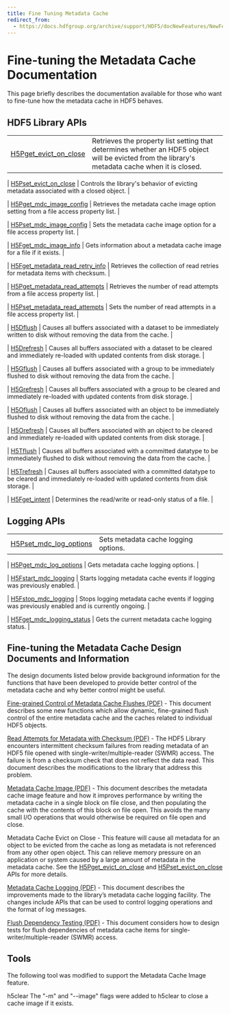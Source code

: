 ```yaml
---
title: Fine Tuning Metadata Cache
redirect_from:
  - https://docs.hdfgroup.org/archive/support/HDF5/docNewFeatures/NewFeaturesFineTuningMetadataCacheDocs.html
---
```


# Fine-tuning the Metadata Cache Documentation

This page briefly describes the documentation available for those who want to fine-tune how the metadata cache in HDF5 behaves.

## HDF5 Library APIs
 
|                   |                                                              |
| ----------------- | ------------------------------------------------------------ |
| [H5Pget_evict_on_close](https://docs.hdfgroup.org/hdf5/v1_14/group___f_a_p_l.html#ga12789fcfeaea073c13202e6401f404a6) | Retrieves the property list setting that determines whether an HDF5 object will be evicted from the library's metadata cache when it is closed. |
 
| [H5Pset_evict_on_close](https://docs.hdfgroup.org/hdf5/v1_14/group___j_h5_p.html#ga50cff2ac2560cee0471fcbf15dcb86c6) | Controls the library's behavior of evicting metadata associated with a closed object. |
 
| [H5Pget_mdc_image_config](https://docs.hdfgroup.org/hdf5/v1_14/group___f_a_p_l.html#gaaa18d59ee9efb12626410b1638f76f00) | Retrieves the metadata cache image option setting from a file access property list. |
 
| [H5Pset_mdc_image_config](https://docs.hdfgroup.org/hdf5/v1_14/group___f_a_p_l.html#ga65cf9fea33d1324009efc2d5db848434) | Sets the metadata cache image option for a file access property list. |
 
| [H5Fget_mdc_image_info](https://docs.hdfgroup.org/hdf5/v1_14/group___m_d_c.html#ga7b37da15ff80c4aa5c275649f1f45b0a) | Gets information about a metadata cache image for a file if it exists. |
 
| [H5Fget_metadata_read_retry_info](https://docs.hdfgroup.org/hdf5/v1_14/group___s_w_m_r.html#gaa80bd62f19993e414e383db7d1623e5f) | Retrieves the collection of read retries for metadata items with checksum. |
 
| [H5Pget_metadata_read_attempts](https://docs.hdfgroup.org/hdf5/v1_14/group___f_a_p_l.html#ga670948d56435920f1e1c2e88b823935e) | Retrieves the number of read attempts from a file access property list. |
 
| [H5Pset_metadata_read_attempts](https://docs.hdfgroup.org/hdf5/v1_14/group___f_a_p_l.html#gab827cef16ec569c87cec94a8b3f350c5) | Sets the number of read attempts in a file access property list. |
 
| [H5Dflush](https://docs.hdfgroup.org/hdf5/v1_14/group___h5_d.html#ga4a2175a62baa1e35ad2467bb1fdff1f7) | Causes all buffers associated with a dataset to be immediately written to disk without removing the data from the cache. |
 
| [H5Drefresh](https://docs.hdfgroup.org/hdf5/v1_14/group___h5_d.html#ga3c1ea7e5db3f62d9cf03dd62d1fb08da) | Causes all buffers associated with a dataset to be cleared and immediately re-loaded with updated contents from disk storage. |
 
| [H5Gflush](https://docs.hdfgroup.org/hdf5/v1_14/group___h5_g.html#ga1d55dbf931f8003bb329c4340b8fe4d6) | Causes all buffers associated with a group to be immediately flushed to disk without removing the data from the cache. |
 
| [H5Grefresh](https://docs.hdfgroup.org/hdf5/v1_14/group___h5_g.html#ga0a8bdd0eb1b001222c27d3d39a909840) | Causes all buffers associated with a group to be cleared and immediately re-loaded with updated contents from disk storage. |
 
| [H5Oflush](https://docs.hdfgroup.org/hdf5/v1_14/group___h5_o.html#gad99f35048cba4534b6393214684f090f) | Causes all buffers associated with an object to be immediately flushed to disk without removing the data from the cache. |
 
| [H5Orefresh](https://docs.hdfgroup.org/hdf5/v1_14/group___h5_o.html#gaf0318b68be9ab23a92b8a6bee0af9e2f) | Causes all buffers associated with an object to be cleared and immediately re-loaded with updated contents from disk storage. |
 
| [H5Tflush](https://docs.hdfgroup.org/hdf5/v1_14/group___h5_t.html#gafd60389b49e1e5e6f37caffbe6cbf6e5) | Causes all buffers associated with a committed datatype to be immediately flushed to disk without removing the data from the cache. |
 
| [H5Trefresh](https://docs.hdfgroup.org/hdf5/v1_14/group___h5_t.html#ga5bc56f6b85e114829dc12d6b18d66f4d) | Causes all buffers associated with a committed datatype to be cleared and immediately re-loaded with updated contents from disk storage. |
 
| [H5Fget_intent](https://docs.hdfgroup.org/hdf5/v1_14/group___h5_f.html#ga466179d7783d256329c2e3110055a16c) | Determines the read/write or read-only status of a file. |
 
 
## Logging APIs
 
|                   |                                                              |
| ----------------- | ------------------------------------------------------------ |
| [H5Pset_mdc_log_options](https://docs.hdfgroup.org/hdf5/v1_14/group___f_a_p_l.html#ga4d7206c5679d7243410058eceae59b2c) | Sets metadata cache logging options. |
 
| [H5Pget_mdc_log_options](https://docs.hdfgroup.org/hdf5/v1_14/group___f_a_p_l.html#gaa3a1ca6e294cc5074933239cc3d0e4a3) | Gets metadata cache logging options. |
 
| [H5Fstart_mdc_logging](https://docs.hdfgroup.org/hdf5/v1_14/group___m_d_c.html#ga378fb5863071278b47070cf205f53e67) | Starts logging metadata cache events if logging was previously enabled. |
 
| [H5Fstop_mdc_logging](https://docs.hdfgroup.org/hdf5/v1_14/group___m_d_c.html#ga78627b23010f82002b837f4d312bf234) | Stops logging metadata cache events if logging was previously enabled and is currently ongoing. |
 
| [H5Fget_mdc_logging_status](https://docs.hdfgroup.org/hdf5/v1_14/group___m_d_c.html#ga998ebdc7b5190cf3d0fdf2fbe71e9780) | Gets the current metadata cache logging status. |
 

## Fine-tuning the Metadata Cache Design Documents and Information

The design documents listed below provide background information for the functions that have been developed to provide better control of the metadata cache and why better control might be useful.
 
[Fine-grained Control of Metadata Cache Flushes (PDF)](https://docs.hdfgroup.org/hdf5/rfc/RFC%20H5Ocork%20v5%20new%20fxn%20names.pdf) - This document describes some new functions which allow dynamic, fine-grained flush control of the entire metadata cache and the caches related to individual HDF5 objects.
 
[Read Attempts for Metadata with Checksum (PDF)](https://docs.hdfgroup.org/hdf5/rfc/RFC-Read-Attempts-for-Metadata-with-Checksum-v3.pdf) - The HDF5 Library encounters intermittent checksum failures from reading metadata of an HDF5 file opened with single-writer/multiple-reader (SWMR) access. The failure is from a checksum check that does not reflect the data read. This document describes the modifications to the library that address this problem.
 
[Metadata Cache Image (PDF)](https://docs.hdfgroup.org/hdf5/rfc/cache_image_RFC_150929-QAK.docx.pdf) - This document describes the metadata cache image feature and how it improves performance by writing the metadata cache in a single block on file close, and then populating the cache with the contents of this block on file open. This avoids the many small I/O operations that would otherwise be required on file open and close.
 
Metadata Cache Evict on Close - This feature will cause all metadata for an object to be evicted from the cache as long as metadata is not referenced from any other open object. This can relieve memory pressure on an application or system caused by a large amount of metadata in the metadata cache. See the [H5Pget_evict_on_close](https://docs.hdfgroup.org/hdf5/v1_14/group___f_a_p_l.html#ga12789fcfeaea073c13202e6401f404a6) and [H5Pset_evict_on_close](https://docs.hdfgroup.org/hdf5/v1_14/group___f_a_p_l.html#gaa44cc0e592608e12082dad9305b3c74d) APIs for more details.
 
[Metadata Cache Logging (PDF)](https://docs.hdfgroup.org/hdf5/rfc/Design-MetadataCache-Logging-THG20140224-v4.pdf) - This document describes the improvements made to the library’s metadata cache logging facility. The changes include APIs that can be used to control logging operations and the format of log messages.
 
[Flush Dependency Testing (PDF)](https://docs.hdfgroup.org/hdf5/rfc/Design-HDF5-FlushDependencyTesting-20130630-v1.1.pdf) - This document considers how to design tests for flush dependencies of metadata cache items for single-writer/multiple-reader (SWMR) access.
 
## Tools

The following tool was modified to support the Metadata Cache Image feature.

h5clear	The "-m" and "--image" flags were added to h5clear to close a cache image if it exists.

